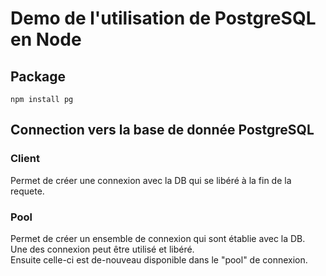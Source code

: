 # Demo de l'utilisation de PostgreSQL en Node

## Package
```
npm install pg
```

## Connection vers la base de donnée PostgreSQL

### Client
Permet de créer une connexion avec la DB qui se libéré à la fin de la requete.

### Pool
Permet de créer un ensemble de connexion qui sont établie avec la DB. \
Une des connexion peut être utilisé et libéré. \
Ensuite celle-ci est de-nouveau disponible dans le "pool" de connexion.